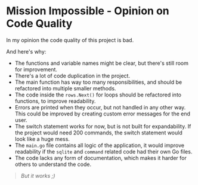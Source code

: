 # Mission Impossible - Opinion on Code Quality

In my opinion the code quality of this project is bad.

And here's why:
- The functions and variable names might be clear, but there's still room for improvement.
- There's a lot of code duplication in the project.
- The main function has way too many responsibilities, and should be refactored into multiple smaller methods.
- The code inside the `rows.Next()` for loops should be refactored into functions, to improve readability.
- Errors are printed when they occur, but not handled in any other way. This could be improved by creating custom error messages for the end user.
- The switch statement works for now, but is not built for expandability. If the project would need 200 commands, the switch statement would look like a huge mess.
- The `main.go` file contains all logic of the application, it would improve readability if the `sqlite` and `command` related code had their own Go files.
- The code lacks any form of documentation, which makes it harder for others to understand the code.

> *But it works ;)*
